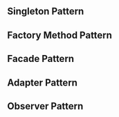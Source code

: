 
## Singleton Pattern

## Factory Method Pattern

## Facade Pattern

## Adapter Pattern



## Observer Pattern